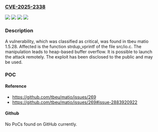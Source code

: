 ### [CVE-2025-2338](https://cve.mitre.org/cgi-bin/cvename.cgi?name=CVE-2025-2338)
![](https://img.shields.io/static/v1?label=Product&message=matio&color=blue)
![](https://img.shields.io/static/v1?label=Version&message=%3D%201.5.28%20&color=brighgreen)
![](https://img.shields.io/static/v1?label=Vulnerability&message=Heap-based%20Buffer%20Overflow&color=brighgreen)
![](https://img.shields.io/static/v1?label=Vulnerability&message=Memory%20Corruption&color=brighgreen)

### Description

A vulnerability, which was classified as critical, was found in tbeu matio 1.5.28. Affected is the function strdup_vprintf of the file src/io.c. The manipulation leads to heap-based buffer overflow. It is possible to launch the attack remotely. The exploit has been disclosed to the public and may be used.

### POC

#### Reference
- https://github.com/tbeu/matio/issues/269
- https://github.com/tbeu/matio/issues/269#issue-2883920922

#### Github
No PoCs found on GitHub currently.

